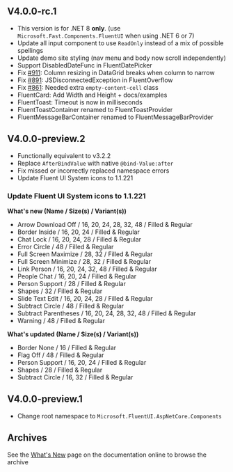﻿## V4.0.0-rc.1
- This version is for .NET 8 **only**. (use `Microsoft.Fast.Components.FluentUI` when using .NET 6 or 7)
- Update all input component to use `ReadOnly` instead of a mix of possible spellings
- Update demo site styling (nav menu and body now scroll independently)
- Support DisabledDateFunc in FluentDatePicker 
- Fix [#911](https://github.com/microsoft/fluentui-blazor/issues/911): Column resizing in DataGrid breaks when column to narrow
- Fix [#891](https://github.com/microsoft/fluentui-blazor/issues/891): JSDisconnectedException in FluentOverflow
- Fix [#861](https://github.com/microsoft/fluentui-blazor/issues/861): Needed extra `empty-content-cell` class 
- FluentCard: Add Width and Height + docs/examples
- FluentToast: Timeout is now in milliseconds
- FluentToastContainer renamed to FluentToastProvider
- FluentMessageBarContainer renamed to FluentMessageBarProvider


## V4.0.0-preview.2
- Functionally equivalent to v3.2.2
- Replace `AfterBindValue` with native `@bind-Value:after`
- Fix missed or incorrectly replaced namespace errors 
- Update Fluent UI System icons to 1.1.221

### Update Fluent UI System icons to 1.1.221
**What's new (Name / Size(s) / Variant(s))**
- Arrow Download Off / 16, 20, 24, 28, 32, 48 / Filled & Regular
- Border Inside / 16, 20, 24 / Filled & Regular
- Chat Lock / 16, 20, 24, 28 / Filled & Regular
- Error Circle / 48 / Filled & Regular
- Full Screen Maximize / 28, 32 / Filled & Regular
- Full Screen Minimize / 28, 32 / Filled & Regular
- Link Person / 16, 20, 24, 32, 48 / Filled & Regular
- People Chat / 16, 20, 24 / Filled & Regular
- Person Support / 28 / Filled & Regular
- Shapes / 32 / Filled & Regular
- Slide Text Edit / 16, 20, 24, 28 / Filled & Regular
- Subtract Circle / 48 / Filled & Regular
- Subtract Parentheses / 16, 20, 24, 28, 32, 48 / Filled & Regular
- Warning / 48 / Filled & Regular

**What's updated (Name / Size(s) / Variant(s))**
- Border None / 16 / Filled & Regular
- Flag Off / 48 / Filled & Regular
- Person Support / 16, 20, 24 / Filled & Regular
- Shapes / 28 / Filled & Regular
- Subtract Circle / 16, 32 / Filled & Regular

## V4.0.0-preview.1
- Change root namespace to `Microsoft.FluentUI.AspNetCore.Components`

## Archives
See the [What's New](https://www.fluentui-blazor.net/WhatsNew) page on the documentation online to browse the archive